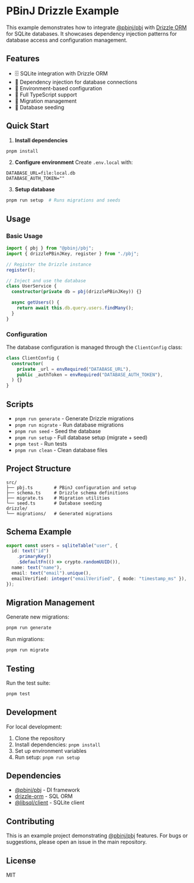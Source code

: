 # PBinJ Drizzle Example

This example demonstrates how to integrate [@pbinj/pbj](https://github.com/pbinj/pbj) with [Drizzle ORM](https://orm.drizzle.team/) for SQLite databases. It showcases dependency injection patterns for database access and configuration management.

## Features

- 🗄️ SQLite integration with Drizzle ORM
- 💉 Dependency injection for database connections
- 🔐 Environment-based configuration
- 📝 Full TypeScript support
- 🔄 Migration management
- 🌱 Database seeding

## Quick Start

1. **Install dependencies**

```bash
pnpm install
```

2. **Configure environment**
   Create `.env.local` with:

```env
DATABASE_URL=file:local.db
DATABASE_AUTH_TOKEN=""
```

3. **Setup database**

```bash
pnpm run setup  # Runs migrations and seeds
```

## Usage

### Basic Usage

```typescript
import { pbj } from "@pbinj/pbj";
import { drizzlePBinJKey, register } from "./pbj";

// Register the Drizzle instance
register();

// Inject and use the database
class UserService {
  constructor(private db = pbj(drizzlePBinJKey)) {}

  async getUsers() {
    return await this.db.query.users.findMany();
  }
}
```

### Configuration

The database configuration is managed through the `ClientConfig` class:

```typescript
class ClientConfig {
  constructor(
    private _url = envRequired("DATABASE_URL"),
    public _authToken = envRequired("DATABASE_AUTH_TOKEN"),
  ) {}
}
```

## Scripts

- `pnpm run generate` - Generate Drizzle migrations
- `pnpm run migrate` - Run database migrations
- `pnpm run seed` - Seed the database
- `pnpm run setup` - Full database setup (migrate + seed)
- `pnpm test` - Run tests
- `pnpm run clean` - Clean database files

## Project Structure

```
src/
├── pbj.ts        # PBinJ configuration and setup
├── schema.ts     # Drizzle schema definitions
├── migrate.ts    # Migration utilities
└── seed.ts       # Database seeding
drizzle/
└── migrations/   # Generated migrations
```

## Schema Example

```typescript
export const users = sqliteTable("user", {
  id: text("id")
    .primaryKey()
    .$defaultFn(() => crypto.randomUUID()),
  name: text("name"),
  email: text("email").unique(),
  emailVerified: integer("emailVerified", { mode: "timestamp_ms" }),
});
```

## Migration Management

Generate new migrations:

```bash
pnpm run generate
```

Run migrations:

```bash
pnpm run migrate
```

## Testing

Run the test suite:

```bash
pnpm test
```

## Development

For local development:

1. Clone the repository
2. Install dependencies: `pnpm install`
3. Set up environment variables
4. Run setup: `pnpm run setup`

## Dependencies

- [@pbinj/pbj](https://github.com/pbinj/pbj) - DI framework
- [drizzle-orm](https://orm.drizzle.team/) - SQL ORM
- [@libsql/client](https://github.com/libsql/libsql-client-ts) - SQLite client

## Contributing

This is an example project demonstrating [@pbinj/pbj](https://github.com/pbinj/pbj) features. For bugs or suggestions, please open an issue in the main repository.

## License

MIT
